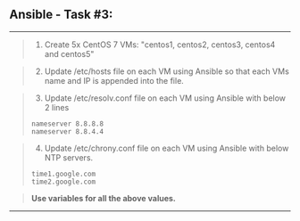 ## Ansible - Task #3:

---

> 1. Create 5x CentOS 7 VMs: "centos1, centos2, centos3, centos4 and centos5"


> 2. Update /etc/hosts file on each VM using Ansible so that each VMs name and IP is appended into the file.



> 3. Update /etc/resolv.conf file on each VM using Ansible with below 2 lines 
> ```
> nameserver 8.8.8.8
> nameserver 8.8.4.4
> ```

> 4. Update /etc/chrony.conf file on each VM using Ansible with below NTP servers.
> ```
> time1.google.com
> time2.google.com

> **Use variables for all the above values.**

---

